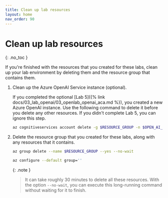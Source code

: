 ```yaml
---
title: Clean up lab resources
layout: home
nav_order: 90
---
```


# Clean up lab resources
{: .no_toc }

If you're finished with the resources that you created for these labs, clean up your lab environment by deleting them and the resource group that contains them.

1. Clean up the Azure OpenAI Service instance (optional). 

   If you completed the optional [Lab 5]({% link docs/03_lab_openai/03_openlab_openai_aca.md %}), you created a new Azure OpenAI instance. Use the following command to delete it before you delete any other resources. If you didn't complete Lab 5, you can ignore this step.

     ```bash
     az cognitiveservices account delete -g $RESOURCE_GROUP -n $OPEN_AI_SERVICE_NAME
     ```

1. Delete the resource group that you created for these labs, along with any resources that it contains.

   ```bash
   az group delete --name $RESOURCE_GROUP --yes --no-wait

   az configure --default group=''
   ```

   {: .note }

   >  It can take roughly 30 minutes to delete all these resources. With the option `--no-wait`, you can execute this long-running command without waiting for it to finish.
